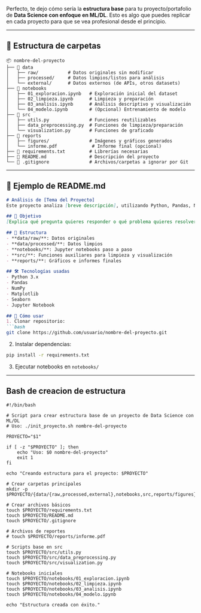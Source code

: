 Perfecto, te dejo cómo sería la **estructura base** para tu proyecto/portafolio de **Data Science con enfoque en ML/DL**.
Esto es algo que puedes replicar en cada proyecto para que se vea profesional desde el principio.

---

## 📂 Estructura de carpetas

```
📦 nombre-del-proyecto
├── 📂 data
│   ├── raw/           # Datos originales sin modificar
│   ├── processed/     # Datos limpios/listos para análisis
│   └── external/      # Datos externos (de APIs, otros datasets)
├── 📂 notebooks
│   ├── 01_exploracion.ipynb   # Exploración inicial del dataset
│   ├── 02_limpieza.ipynb      # Limpieza y preparación
│   ├── 03_analisis.ipynb      # Análisis descriptivo y visualización
│   └── 04_modelo.ipynb        # (Opcional) Entrenamiento de modelo
├── 📂 src
│   ├── utils.py               # Funciones reutilizables
│   ├── data_preprocessing.py  # Funciones de limpieza/preparación
│   └── visualization.py       # Funciones de graficado
├── 📂 reports
│   ├── figures/               # Imágenes y gráficos generados
│   └── informe.pdf             # Informe final (opcional)
├── 📄 requirements.txt         # Librerías necesarias
├── 📄 README.md                # Descripción del proyecto
└── 📄 .gitignore               # Archivos/carpetas a ignorar por Git
```

---

## 📄 Ejemplo de README.md

````markdown
# Análisis de [Tema del Proyecto]
Este proyecto analiza [breve descripción], utilizando Python, Pandas, NumPy y librerías de visualización.

## 📌 Objetivo
[Explica qué pregunta quieres responder o qué problema quieres resolver]

## 📂 Estructura
- **data/raw/**: Datos originales
- **data/processed/**: Datos limpios
- **notebooks/**: Jupyter notebooks paso a paso
- **src/**: Funciones auxiliares para limpieza y visualización
- **reports/**: Gráficos e informes finales

## 🛠 Tecnologías usadas
- Python 3.x
- Pandas
- NumPy
- Matplotlib
- Seaborn
- Jupyter Notebook

## 🚀 Cómo usar
1. Clonar repositorio:
```bash
git clone https://github.com/usuario/nombre-del-proyecto.git
````

2. Instalar dependencias:

```bash
pip install -r requirements.txt
```

3. Ejecutar notebooks en `notebooks/`

---
## Bash de creacion de estructura

```
#!/bin/bash

# Script para crear estructura base de un proyecto de Data Science con ML/DL
# Uso: ./init_proyecto.sh nombre-del-proyecto

PROYECTO="$1"

if [ -z "$PROYECTO" ]; then
    echo "Uso: $0 nombre-del-proyecto"
    exit 1
fi

echo "Creando estructura para el proyecto: $PROYECTO"

# Crear carpetas principales
mkdir -p $PROYECTO/{data/{raw,processed,external},notebooks,src,reports/figures}

# Crear archivos básicos
touch $PROYECTO/requirements.txt
touch $PROYECTO/README.md
touch $PROYECTO/.gitignore

# Archivos de reportes
# touch $PROYECTO/reports/informe.pdf

# Scripts base en src
touch $PROYECTO/src/utils.py
touch $PROYECTO/src/data_preprocessing.py
touch $PROYECTO/src/visualization.py

# Notebooks iniciales
touch $PROYECTO/notebooks/01_exploracion.ipynb
touch $PROYECTO/notebooks/02_limpieza.ipynb
touch $PROYECTO/notebooks/03_analisis.ipynb
touch $PROYECTO/notebooks/04_modelo.ipynb

echo "Estructura creada con éxito."

```